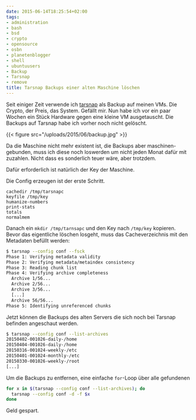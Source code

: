```yaml
---
date: 2015-06-14T18:25:54+02:00
tags:
- administration
- bash
- bsd
- crypto
- opensource
- osbn
- planetenblogger
- shell
- ubuntuusers
- Backup
- Tarsnap
- remove
title: Tarsnap Backups einer alten Maschine löschen
---
```


Seit einiger Zeit verwende ich [tarsnap](https://tarsnap.com) als Backup auf
meinen VMs. Die Crypto, der Preis, das System. Gefällt mir. Nun habe ich vor ein
paar Wochen ein Stück Hardware gegen eine kleine VM ausgetauscht. Die Backups
auf Tarsnap habe ich vorher noch nicht gelöscht.

{{< figure src="/uploads/2015/06/backup.jpg" >}}

Da die Maschine nicht mehr existent ist, die Backups aber maschinen-gebunden,
muss ich diese noch loswerden um nicht jeden Monat dafür mit zuzahlen. Nicht
dass es sonderlich teuer wäre, aber trotzdem.

Dafür erforderlich ist natürlich der Key der Maschine.

Die Config erzeugen ist der erste Schritt.

```
cachedir /tmp/tarsnapc
keyfile /tmp/key
humanize-numbers
print-stats
totals
normalmem
```

Danach ein `mkdir /tmp/tarnsapc` und den Key nach `/tmp/key` kopieren. Bevor
das eigentliche löschen losgeht, muss das Cacheverzeichnis mit den Metadaten
befüllt werden:

``` bash
$ tarsnap --config conf --fsck
Phase 1: Verifying metadata validity
Phase 2: Verifying metadata/metaindex consistency
Phase 3: Reading chunk list
Phase 4: Verifying archive completeness
  Archive 1/56...
  Archive 2/56...
  Archive 3/56...
  [...]
  Archive 56/56...
Phase 5: Identifying unreferenced chunks
```

Jetzt können die Backups des alten Servers die sich noch bei Tarsnap befinden
angeschaut werden.

``` bash
$ tarsnap --config conf --list-archives
20150402-001026-daily-/home
20150404-001026-daily-/home
20150316-001024-weekly-/etc
20150401-001024-monthly-/etc
20150330-001026-weekly-/root
[...]
```

Um die Backups zu entfernen, eine einfache `for`-Loop über alle gefundenen

``` bash
for x in $(tarsnap --config conf --list-archives); do
  tarsnap --config conf -d -f $x
done
```

Geld gespart.
